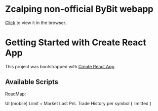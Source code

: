 # Zcalping non-official ByBit webapp

[Click](https://trading-app-bybit.vercel.app/) to view it in the browser.



# Getting Started with Create React App

This project was bootstrapped with [Create React App](https://github.com/facebook/create-react-app).

## Available Scripts

RoadMap:

UI (mobile)
Limit + Market
Last PnL
Trade History per symbol ( limitted )

